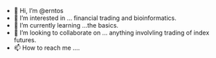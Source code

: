 - 👋 Hi, I’m @erntos
- 👀 I’m interested in ... financial trading and bioinformatics.
- 🌱 I’m currently learning ...the basics.
- 💞️ I’m looking to collaborate on ... anything involvling trading of index futures.
- 📫 How to reach me ....

<!---
erntos/erntos is a ✨ special ✨ repository because its `README.md` (this file) appears on your GitHub profile.
You can click the Preview link to take a look at your changes.
--->
